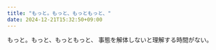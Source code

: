 ```yaml
---
title: "もっと。もっと、もっともっと、"
date: 2024-12-21T15:32:50+09:00
---
```

もっと。もっと、もっともっと、
事態を解体しないと理解する時間がない。
